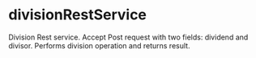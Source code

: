 # divisionRestService
Division Rest service. Accept Post request with two fields: dividend and divisor. Performs division operation and returns result. 